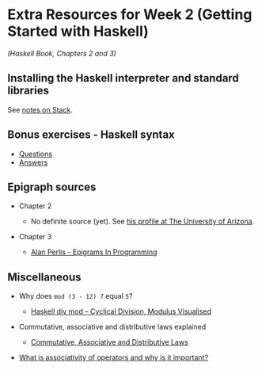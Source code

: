# Extra Resources for Week 2 (Getting Started with Haskell)
*(Haskell Book, Chapters 2 and 3)*

## Installing the Haskell interpreter and standard libraries

See [notes on Stack](haskell-stack-notes.md).

## Bonus exercises - Haskell syntax

- [Questions](haskell-syntax-bonus-exercises-questions.md)
- [Answers](haskell-syntax-bonus-exercises-answers.md)

## Epigraph sources

- Chapter 2
  - No definite source (yet). See [his profile at The University of Arizona](https://linguistics.arizona.edu/user/mike-hammond).

- Chapter 3
  - [Alan Perlis - Epigrams In Programming](http://www.cs.yale.edu/homes/perlis-alan/quotes.html)

## Miscellaneous

- Why does `mod (3 - 12) 7` equal `5`?
  - [Haskell div mod – Cyclical Division, Modulus Visualised](http://www.prigrammer.com/?p=321)

- Commutative, associative and distributive laws explained
  - [Commutative, Associative and Distributive Laws](https://www.mathsisfun.com/associative-commutative-distributive.html)

- [What is associativity of operators and why is it important?](https://stackoverflow.com/questions/930486/what-is-associativity-of-operators-and-why-is-it-important)
